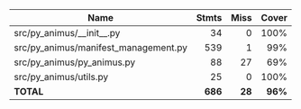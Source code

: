 | Name                                   |    Stmts |     Miss |   Cover |
|--------------------------------------- | -------: | -------: | ------: |
| src/py\_animus/\_\_init\_\_.py         |       34 |        0 |    100% |
| src/py\_animus/manifest\_management.py |      539 |        1 |     99% |
| src/py\_animus/py\_animus.py           |       88 |       27 |     69% |
| src/py\_animus/utils.py                |       25 |        0 |    100% |
|                              **TOTAL** |  **686** |   **28** | **96%** |
